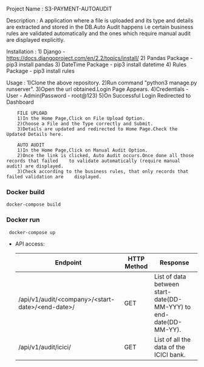 Project Name : S3-PAYMENT-AUTOAUDIT

Description : A application where a file is uploaded and its type and details are extracted and stored in the DB.Auto Audit happens i.e certain business rules are validated automatically
and the ones which require manual audit are displayed explicitly.

Installation :
        1) Django - https://docs.djangoproject.com/en/2.2/topics/install/
        2) Pandas Package - pip3 install pandas
        3) DateTime Package - pip3 install datetime
        4) Rules Package - pip3 install rules

Usage :
        1)Clone the above repository.
        2)Run command "python3 manage.py runserver".
        3)Open the url obtained.Login Page Appears.
        4)Credentials - User - Admin(Password - root@123)
        5)On Successful Login Redirected to Dashboard
        
        
        FILE UPLOAD
        1)In the Home Page,Click on File Upload Option.
        2)Choose a File and the Type correctly and Submit.
        3)Details are updated and redirected to Home Page.Check the Updated Details here.  

        AUTO AUDIT
        1)In the Home Page,Click on Manual Audit Option.
        2)Once the link is clicked, Auto Audit occurs.Once done all those records that failed    to validate automatically (require manual audit) are displayed.
        3)Check according to the business rules, that only records that failed validation are    displayed.

### Docker build

``` docker-compose build ```

### Docker run

``` docker-compose up```

- API access:

  | **Endpoint**                  | **HTTP Method** | **Response**                                  |
  |-------------------------------|-----------------|-----------------------------------------------|
  | /api/v1/audit/\<company>/\<start-date>/\<end-date>/ | GET | List of data between start-date(DD-MM-YYY) to end-date(DD-MM-YY).
  | /api/v1/audit/icici/                                | GET | List of all the data of the ICICI bank.  
